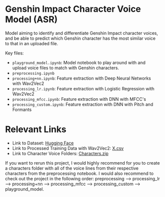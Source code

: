 # Genshin Impact Character Voice Model (ASR)
Model aiming to identify and differentiate Genshin Impact character voices, and be able to predict which Genshin character has the most similar voice to that in an uploaded file.

Key files:
- `playground_model.ipynb`: Model notebook to play around with and upload voice files to match with Genshin characters.
- `preprocessing.ipynb`
- `processing+nn.ipynb`: Feature extraction with Deep Neural Networks with Wav2Vec2
- `processing_lr.ipynb`: Feature extraction with Logistic Regression with Wav2Vec2
- `processing_mfcc.ipynb`: Feature extraction with DNN with MFCC's 
- `processing_custom.ipynb`: Feature extraction with DNN with Pitch and Formants

# Relevant Links
* Link to Dataset: [Hugging Face](https://huggingface.co/datasets/simon3000/genshin-voice)
* Link to Processed Training Data with Wav2Vec2: [X.csv](https://drive.google.com/file/d/1aMqL2mr9FmrDFtpVe6CoIwlpG33ZJ-XN/view?usp=sharing)
* Link to Character Voice Folders: [Characters.zip](https://drive.google.com/file/d/1q3AdK38yMUIf4CRcbGazdCUVDl8n2RNB/view)

If you want to rerun this project, I would highly recommend for you to create a characters folder with all of the voice lines from their respective characters from the preprocessing notebook. I would also recommend to check out the project in the following order: preprocessing --> processing_lr --> processing+nn --> processing_mfcc --> processing_custom --> playground_model. 
